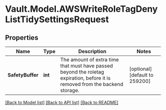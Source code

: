 # Vault.Model.AWSWriteRoleTagDenyListTidySettingsRequest

## Properties

Name | Type | Description | Notes
------------ | ------------- | ------------- | -------------
**SafetyBuffer** | **int** | The amount of extra time that must have passed beyond the roletag expiration, before it is removed from the backend storage. | [optional] [default to 259200]


[[Back to Model list]](../README.md#documentation-for-models) [[Back to API list]](../README.md#documentation-for-api-endpoints) [[Back to README]](../README.md)

